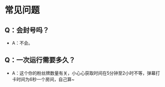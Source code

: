 # 常见问题

## Q：会封号吗？
- A：不会。  

## Q：一次运行需要多久？
- A：这个你的粉丝牌数量有关，小心心获取时间在5分钟至2小时不等，弹幕打卡时间为6秒一个房间，自己算~  

